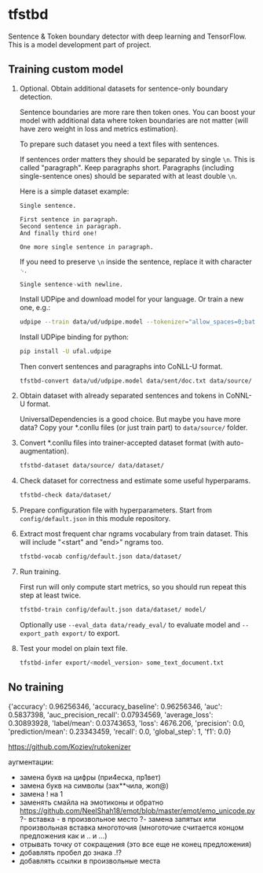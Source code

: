 # tfstbd

Sentence & Token boundary detector with deep learning and TensorFlow.
This is a model development part of project.


## Training custom model

1. Optional. Obtain additional datasets for sentence-only boundary detection.

    Sentence boundaries are more rare then token ones.
    You can boost your model with additional data where token boundaries are not matter (will have zero weight in loss and metrics estimation).

    To prepare such dataset you need a text files with sentences.

    If sentences order matters they should be separated by single `\n`. This is called "paragraph". Keep paragraphs short.
    Paragraphs (including single-sentence ones) should be separated with at least double `\n`.

    Here is a simple dataset example:
    ```
    Single sentence.
    
    First sentence in paragraph.
    Second sentence in paragraph.
    And finally third one!
    
    One more single sentence in paragraph.
    ```
   
    If you need to preserve `\n` inside the sentence, replace it with character `␊`.
    ```
    Single sentence␊with newline.
    ``` 

    Install UDPipe and download model for your language. Or train a new one, e.g.:
    ```bash
    udpipe --train data/ud/udpipe.model --tokenizer="allow_spaces=0;batch_size=256;dimension=64;learning_rate=0.02;segment_size=256;epochs=50" --parser=none --heldout=data/ud/test.conllu data/ud/train.conllu
    ```

    Install UDPipe binding for python:
    ```bash
    pip install -U ufal.udpipe
    ```

    Then convert sentences and paragraphs into CoNLL-U format.
    ```bash
    tfstbd-convert data/ud/udpipe.model data/sent/doc.txt data/source/
    ```

2. Obtain dataset with already separated sentences and tokens in CoNNL-U format.

    UniversalDependencies is a good choice. But maybe you have more data?
    Copy your *.conllu files (or just train part) to `data/source/` folder.

3. Convert *.conllu files into trainer-accepted dataset format (with auto-augmentation).

    ```bash
    tfstbd-dataset data/source/ data/dataset/
    ```

4. Check dataset for correctness and estimate some useful hyperparams.

    ```bash
    tfstbd-check data/dataset/
    ```

5. Prepare configuration file with hyperparameters. Start from `config/default.json` in this module repository.

6. Extract most frequent char ngrams vocabulary from train dataset.  This will include "<start" and "end>" ngrams too.

    ```bash
    tfstbd-vocab config/default.json data/dataset/
    ```

7. Run training.

    First run will only compute start metrics, so you should run repeat this step at least twice.
    ```bash
    tfstbd-train config/default.json data/dataset/ model/
    ```

    Optionally use `--eval_data data/ready_eval/` to evaluate model and `--export_path export/` to export.

8. Test your model on plain text file.
    ```bash
    tfstbd-infer export/<model_version> some_text_document.txt
    ```


## No training
{'accuracy': 0.96256346, 'accuracy_baseline': 0.96256346, 'auc': 0.5837398, 'auc_precision_recall': 0.07934569, 'average_loss': 0.30893928, 'label/mean': 0.03743653, 'loss': 4676.206, 'precision': 0.0, 'prediction/mean': 0.23343459, 'recall': 0.0, 'global_step': 1, 'f1': 0.0}



https://github.com/Koziev/rutokenizer


аугментации:
 - замена букв на цифры (при4еска, пр1вет)
 - замена букв на символы (зах**чила, жоп@)
 - замена ! на 1
 - заменять смайла на эмотиконы и обратно https://github.com/NeelShah18/emot/blob/master/emot/emo_unicode.py
 ?- вставка - в произвольное место
 ?- замена запятых или произвольная вставка многоточия (многоточие считается концом предложения как и .. и …)
 - отрывать точку от сокращения (это все еще не конец предложения)
 - добавлять пробел до знака .!?
 - добавлять ссылки в произвольные места


